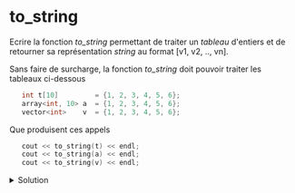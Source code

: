 # to_string

Ecrire la fonction *to_string* permettant de traiter un *tableau* d'entiers et de retourner sa représentation *string* au format [v1, v2, .., vn].

Sans faire de surcharge, la fonction *to_string* doit pouvoir traiter les tableaux ci-dessous

~~~cpp
   int t[10]         = {1, 2, 3, 4, 5, 6};
   array<int, 10> a  = {1, 2, 3, 4, 5, 6};
   vector<int>    v  = {1, 2, 3, 4, 5, 6};
~~~

Que produisent ces appels

~~~cpp
   cout << to_string(t) << endl;
   cout << to_string(a) << endl;
   cout << to_string(v) << endl;
~~~


<details>
<summary>Solution</summary>

~~~cpp
string to_string (span<const int> v) {
   string result = "[";
   for (size_t i=0; i<v.size(); ++i) {
      if (i)
         result += ", ";
      result += to_string(v[i]);
   }
   return result += "]";
}
~~~

~~~
[1, 2, 3, 4, 5, 6, 0, 0, 0, 0]
[1, 2, 3, 4, 5, 6, 0, 0, 0, 0]
[1, 2, 3, 4, 5, 6]
~~~

</details>


